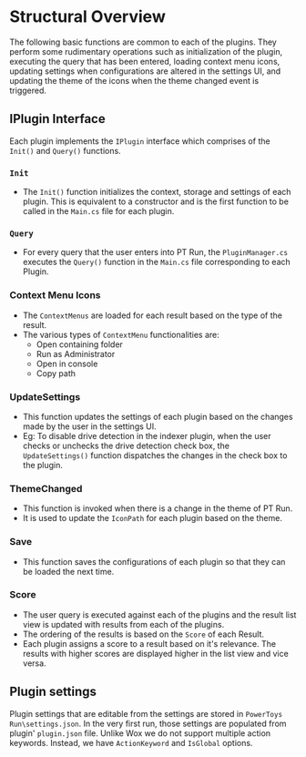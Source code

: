 # Structural Overview
The following basic functions are common to each of the plugins. They perform some rudimentary operations such as initialization of the plugin, executing the query that has been entered, loading context menu icons, updating settings when configurations are altered in the settings UI, and updating the theme of the icons when the theme changed event is triggered.

## IPlugin Interface
Each plugin implements the `IPlugin` interface which comprises of the `Init()` and `Query()` functions.

### `Init`
- The `Init()` function initializes the context, storage and settings of each plugin. This is equivalent to a constructor and is the first function to be called in the `Main.cs` file for each plugin.

### `Query`
- For every query that the user enters into PT Run, the `PluginManager.cs` executes the `Query()` function in the `Main.cs` file corresponding to each Plugin.

### Context Menu Icons
- The `ContextMenus` are loaded for each result based on the type of the result.
- The various types of `ContextMenu` functionalities are:
    - Open containing folder
    - Run as Administrator
    - Open in console
    - Copy path

### UpdateSettings
- This function updates the settings of each plugin based on the changes made by the user in the settings UI.
- Eg: To disable drive detection in the indexer plugin, when the user checks or unchecks the drive detection check box, the `UpdateSettings()` function dispatches the changes in the check box to the plugin.

### ThemeChanged
- This function is invoked when there is a change in the theme of PT Run.
- It is used to update the `IconPath` for each plugin based on the theme.

### Save
- This function saves the configurations of each plugin so that they can be loaded the next time.

### Score
- The user query is executed against each of the plugins and the result list view is updated with results from each of the plugins.
- The ordering of the results is based on the `Score` of each Result.
- Each plugin assigns a score to a result based on it's relevance. The results with higher scores are displayed higher in the list view and vice versa.

## Plugin settings 
Plugin settings that are editable from the settings are stored in `PowerToys Run\settings.json`. In the very first run, those settings are populated from plugin' `plugin.json` file. Unlike Wox we do not support multiple action keywords. Instead, we have `ActionKeyword` and `IsGlobal` options.
